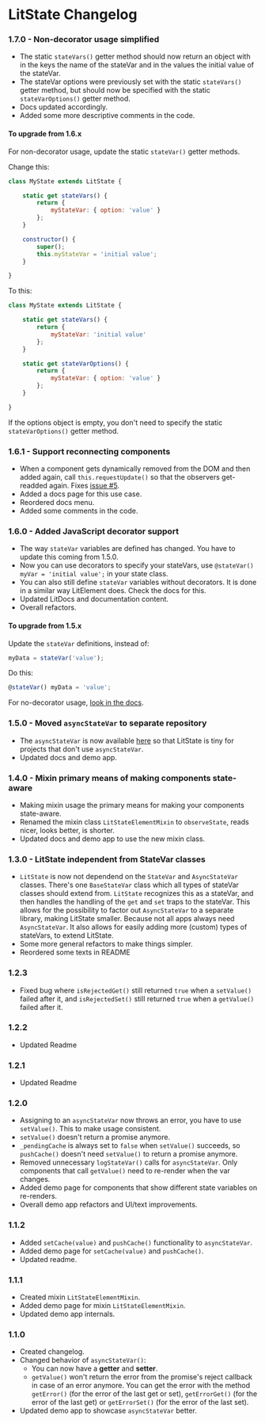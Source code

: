 # LitState Changelog


### 1.7.0 - Non-decorator usage simplified

- The static `stateVars()` getter method should now return an object with in
  the keys the name of the stateVar and in the values the initial value of the
  stateVar.
- The stateVar options were previously set with the static `stateVars()` getter
  method, but should now be specified with the static `stateVarOptions()`
  getter method.
- Docs updated accordingly.
- Added some more descriptive comments in the code.

#### To upgrade from 1.6.x

For non-decorator usage, update the static `stateVar()` getter methods.

Change this:

```javascript
class MyState extends LitState {

    static get stateVars() {
        return {
            myStateVar: { option: 'value' }
        };
    }

    constructor() {
        super();
        this.myStateVar = 'initial value';
    }

}
```

To this:

```javascript
class MyState extends LitState {

    static get stateVars() {
        return {
            myStateVar: 'initial value'
        };
    }

    static get stateVarOptions() {
        return {
            myStateVar: { option: 'value' }
        };
    }

}
```

If the options object is empty, you don't need to specify the static
`stateVarOptions()` getter method.


### 1.6.1 - Support reconnecting components

- When a component gets dynamically removed from the DOM and then added again,
  call `this.requestUpdate()` so that the observers get-readded again. Fixes
  [issue #5](https://github.com/gitaarik/lit-state/issues/5).
- Added a docs page for this use case.
- Reordered docs menu.
- Added some comments in the code.


### 1.6.0 - Added JavaScript decorator support

- The way `stateVar` variables are defined has changed. You have to update this
  coming from 1.5.0.
- Now you can use decorators to specify your stateVars, use `@stateVar() myVar
  = 'initial value';` in your state class.
- You can also still define `stateVar` variables without decorators. It is done
  in a similar way LitElement does. Check the docs for this.
- Updated LitDocs and documentation content.
- Overall refactors.

#### To upgrade from 1.5.x

Update the `stateVar` definitions, instead of:

```javascript
myData = stateVar('value');
```

Do this:

```javascript
@stateVar() myData = 'value';
```

For no-decorator usage, [look in the docs](https://gitaarik.github.io/lit-state/build/#basic-usage/no-decorator-usage/).


### 1.5.0 - Moved `asyncStateVar` to separate repository

- The `asyncStateVar` is now available [here](https://github.com/gitaarik/lit-state-async-state-var)
  so that LitState is tiny for projects that don't use `asyncStateVar`.
- Updated docs and demo app.


### 1.4.0 - Mixin primary means of making components state-aware

- Making mixin usage the primary means for making your components state-aware.
- Renamed the mixin class `LitStateElementMixin` to `observeState`, reads
  nicer, looks better, is shorter.
- Updated docs and demo app to use the new mixin class.


### 1.3.0 - LitState independent from StateVar classes

- `LitState` is now not dependend on the `StateVar` and `AsyncStateVar`
  classes. There's one `BaseStateVar` class which all types of stateVar classes
  should extend from. `LitState` recognizes this as a stateVar, and then
  handles the handling of the `get` and `set` traps to the stateVar. This
  allows for the possibility to factor out `AsyncStateVar` to a separate
  library, making LitState smaller. Because not all apps always need
  `AsyncStateVar`. It also allows for easily adding more (custom) types of
  stateVars, to extend LitState.
- Some more general refactors to make things simpler.
- Reordered some texts in README


### 1.2.3

- Fixed bug where `isRejectedGet()` still returned `true` when a `setValue()`
  failed after it, and `isRejectedSet()` still returned `true` when a
  `getValue()` failed after it.


### 1.2.2

- Updated Readme


### 1.2.1

- Updated Readme


### 1.2.0

- Assigning to an `asyncStateVar` now throws an error, you have to use
  `setValue()`. This to make usage consistent.
- `setValue()` doesn't return a promise anymore.
- `_pendingCache` is always set to `false` when `setValue()` succeeds, so
  `pushCache()` doesn't need `setValue()` to return a promise anymore.
- Removed unnecessary `logStateVar()` calls for `asyncStateVar`. Only
  components that call `getValue()` need to re-render when the var changes.
- Added demo page for components that show different state variables on
  re-renders.
- Overall demo app refactors and UI/text improvements.


### 1.1.2

- Added `setCache(value)` and `pushCache()` functionality to `asyncStateVar`.
- Added demo page for `setCache(value)` and `pushCache()`.
- Updated readme.


### 1.1.1

- Created mixin `LitStateElementMixin`.
- Added demo page for mixin `LitStateElementMixin`.
- Updated demo app internals.


### 1.1.0

- Created changelog.
- Changed behavior of `asyncStateVar()`:
    - You can now have a **getter** and **setter**.
    - `getValue()` won't return the error from the promise's reject callback in
      case of an error anymore. You can get the error with the method
      `getError()` (for the error of the last get or set), `getErrorGet()` (for
      the error of the last get) or `getErrorSet()` (for the error of the last
      set).
- Updated demo app to showcase `asyncStateVar` better.
